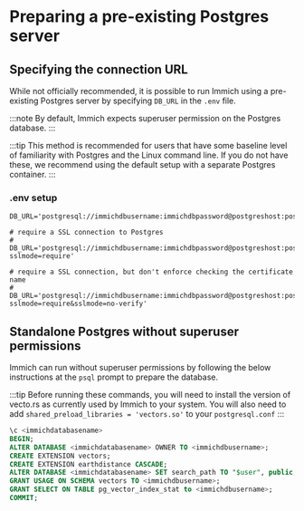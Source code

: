 # Preparing a pre-existing Postgres server

## Specifying the connection URL

While not officially recommended, it is possible to run Immich using a pre-existing Postgres server by specifying `DB_URL` in the `.env` file.

:::note
By default, Immich expects superuser permission on the Postgres database.
:::

:::tip
This method is recommended for users that have some baseline level of familiarity with Postgres and the Linux command line. If you do not have these, we recommend using the default setup with a separate Postgres container.
:::

### .env setup

```
DB_URL='postgresql://immichdbusername:immichdbpassword@postgreshost:postgresport/immichdatabasename'

# require a SSL connection to Postgres
# DB_URL='postgresql://immichdbusername:immichdbpassword@postgreshost:postgresport/immichdatabasename?sslmode=require'

# require a SSL connection, but don't enforce checking the certificate name
# DB_URL='postgresql://immichdbusername:immichdbpassword@postgreshost:postgresport/immichdatabasename?sslmode=require&sslmode=no-verify'
```

## Standalone Postgres without superuser permissions

Immich can run without superuser permissions by following the below instructions at the `psql` prompt to prepare the database.

:::tip
Before running these commands, you will need to install the version of vecto.rs as currently used by Immich to your system. You will also need to add `shared_preload_libraries = 'vectors.so'` to your `postgresql.conf`
:::

```sql title="Set up Postgres for Immich"
\c <immichdatabasename>
BEGIN;
ALTER DATABASE <immichdatabasename> OWNER TO <immichdbusername>;
CREATE EXTENSION vectors;
CREATE EXTENSION earthdistance CASCADE;
ALTER DATABASE <immichdatabasename> SET search_path TO "$user", public, vectors;
GRANT USAGE ON SCHEMA vectors TO <immichdbusername>;
GRANT SELECT ON TABLE pg_vector_index_stat to <immichdbusername>;
COMMIT;
```
